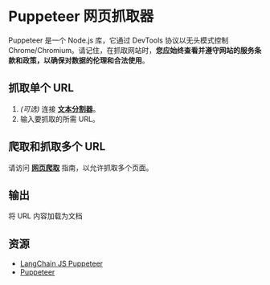 # Puppeteer 网页抓取器

Puppeteer 是一个 Node.js 库，它通过 DevTools 协议以无头模式控制 Chrome/Chromium。请记住，在抓取网站时，**您应始终查看并遵守网站的服务条款和政策，以确保对数据的伦理和合法使用**。

## 抓取单个 URL

1.  _(可选)_ 连接 **[文本分割器](../text-splitters/)**。
2. 输入要抓取的所需 URL。

## 爬取和抓取多个 URL
请访问 **[网页爬取](../../use-cases/web-crawl_zh.md)** 指南，以允许抓取多个页面。

## 输出

将 URL 内容加载为文档

## 资源

* [LangChain JS Puppeteer](https://js.langchain.com/docs/integrations/document_loaders/web_loaders/web_puppeteer)
* [Puppeteer](https://pptr.dev/)
